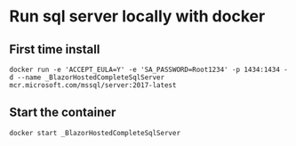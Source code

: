 
# Run sql server locally with docker

## First time install
`docker run -e 'ACCEPT_EULA=Y' -e 'SA_PASSWORD=Root1234' -p 1434:1434 -d --name _BlazorHostedCompleteSqlServer mcr.microsoft.com/mssql/server:2017-latest`

## Start the container 
`docker start _BlazorHostedCompleteSqlServer`
